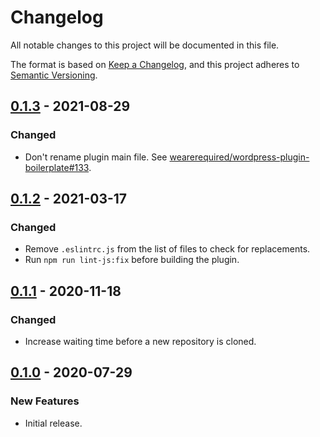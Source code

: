 # Changelog
All notable changes to this project will be documented in this file.

The format is based on [Keep a Changelog](https://keepachangelog.com/en/1.0.0/),
and this project adheres to [Semantic Versioning](https://semver.org/spec/v2.0.0.html).

## [0.1.3] - 2021-08-29

### Changed

* Don't rename plugin main file. See [wearerequired/wordpress-plugin-boilerplate#133](https://github.com/wearerequired/wordpress-plugin-boilerplate/pull/133).

## [0.1.2] - 2021-03-17

### Changed

* Remove `.eslintrc.js` from the list of files to check for replacements.
* Run `npm run lint-js:fix` before building the plugin.

## [0.1.1] - 2020-11-18

### Changed

* Increase waiting time before a new repository is cloned.

## [0.1.0] - 2020-07-29

### New Features

* Initial release.

[Unreleased]:https://github.com/wearerequired/js/compare/@wearerequired/wordpress-plugin-boilerplate@0.1.3...HEAD
[0.1.3]: https://github.com/wearerequired/js/compare/@wearerequired/wordpress-plugin-boilerplate@0.1.2...@wearerequired/wordpress-plugin-boilerplate@0.1.3
[0.1.2]: https://github.com/wearerequired/js/compare/@wearerequired/wordpress-plugin-boilerplate@0.1.1...@wearerequired/wordpress-plugin-boilerplate@0.1.2
[0.1.1]: https://github.com/wearerequired/js/compare/@wearerequired/wordpress-plugin-boilerplate@0.1.0...@wearerequired/wordpress-plugin-boilerplate@0.1.1
[0.1.0]: https://github.com/wearerequired/js/releases/tag/@wearerequired/wordpress-plugin-boilerplate@0.1.0
